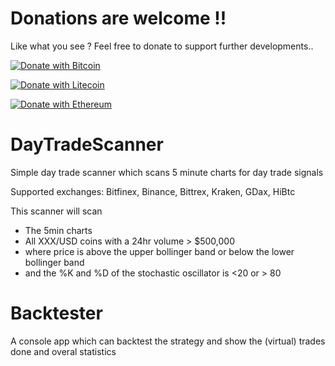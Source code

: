 # Donations are welcome !!

Like what you see ? Feel free to donate to support further developments..


[![Donate with Bitcoin](https://en.cryptobadges.io/badge/small/3QcDYZEVwNZ9V7T9rrVz82JgPZf2e6prTH)](https://en.cryptobadges.io/donate/3QcDYZEVwNZ9V7T9rrVz82JgPZf2e6prTH)

[![Donate with Litecoin](https://en.cryptobadges.io/badge/small/LawBvKHL77gaVMQ3DM7Bk8KJdZDq43r6PL)](https://en.cryptobadges.io/donate/LawBvKHL77gaVMQ3DM7Bk8KJdZDq43r6PL)

[![Donate with Ethereum](https://en.cryptobadges.io/badge/small/0xe7350b2a0fe5bfa6c491e15d1b00b8a111350af9)](https://en.cryptobadges.io/donate/0xe7350b2a0fe5bfa6c491e15d1b00b8a111350af9)


# DayTradeScanner
Simple day trade scanner which scans 5 minute charts for day trade signals

Supported exchanges: Bitfinex, Binance, Bittrex, Kraken, GDax, HiBtc

This scanner will scan 
- The 5min charts
- All XXX/USD coins with a 24hr volume > $500,000
- where price is above the upper bollinger band or below the lower bollinger band
- and the %K and %D of the stochastic oscillator is <20 or > 80

# Backtester

A console app which can backtest the strategy and show the (virtual) trades done and overal statistics

